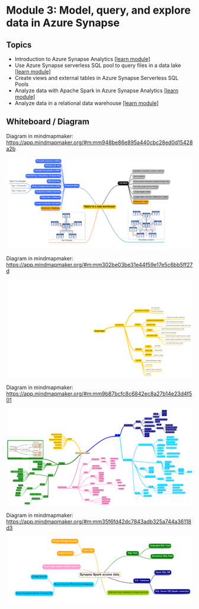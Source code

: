# Module 3: Model, query, and explore data in Azure Synapse

## Topics

- Introduction to Azure Synapse Analytics [[learn module]](https://learn.microsoft.com/training/modules/introduction-azure-synapse-analytics)
- Use Azure Synapse serverless SQL pool to query files in a data lake  [[learn module]](https://learn.microsoft.com/training/modules/query-data-lake-using-azure-synapse-serverless-sql-pools)
- Create views and external tables in Azure Synapse Serverless SQL Pools
- Analyze data with Apache Spark in Azure Synapse Analytics [[learn module]](https://learn.microsoft.com/training/modules/understand-big-data-engineering-with-apache-spark-azure-synapse-analytics)
- Analyze data in a relational data warehouse [[learn module]](https://learn.microsoft.com/training/modules/design-multidimensional-schema-to-optimize-analytical-workloads)

## Whiteboard / Diagram

Diagram in mindmapmaker: https://app.mindmapmaker.org/#m:mm948be86e895a440cbc28ed0d15428a2b

![mindmap](/whiteboards/Module-03/Design%20a%20data%20warehouse%20schema.png) 

Diagram in mindmapmaker: https://app.mindmapmaker.org/#m:mm302be03be31e44f59e17e5c6bb5ff27d

![mindmap](/whiteboards/Module-03/Create%20data%20warehouse%20tables.png) 

Diagram in mindmapmaker: https://app.mindmapmaker.org/#m:mm9b87bcfc8c6842ec8a27b14e23d4f501

![mindmap](/whiteboards/Module-03/Azure%20Synapse%20Analytics.png)

Diagram in mindmapmaker: https://app.mindmapmaker.org/#m:mm35f6fd42dc7843adb325a744a36118d3

![mindmap](/whiteboards/Module-03/Synapse%20Sparkl%20accessing%20data.png)